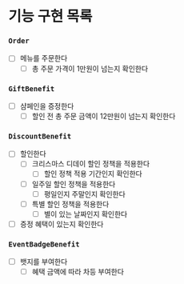 # 기능 구현 목록
### `Order`
- [ ] 메뉴를 주문한다
  - [ ] 총 주문 가격이 1만원이 넘는지 확인한다
### `GiftBenefit`
- [ ] 샴페인을 증정한다
  - [ ] 할인 전 총 주문 금액이 12만원이 넘는지 확인한다
### `DiscountBenefit`
- [ ] 할인한다
  - [ ] 크리스마스 디데이 할인 정책을 적용한다
    - [ ] 할인 정책 적용 기간인지 확인한다
  - [ ] 일주일 할인 정책을 적용한다
    - [ ] 평일인지 주말인지 확인한다
  - [ ] 특별 할인 정책을 적용한다
    - [ ] 별이 있는 날짜인지 확인한다
- [ ] 증정 혜택이 있는지 확인한다
### `EventBadgeBenefit`
- [ ] 뱃지를 부여한다
  - [ ] 혜택 금액에 따라 차등 부여한다